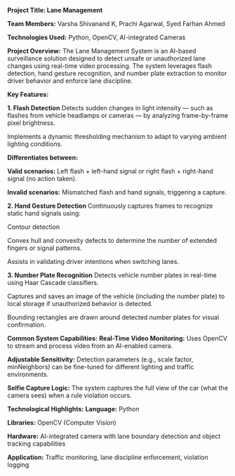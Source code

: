 **Project Title: Lane Management**

**Team Members:**  Varsha Shivanand K, Prachi Agarwal, Syed Farhan Ahmed

**Technologies Used:** Python, OpenCV, AI-integrated Cameras

**Project Overview:**
The Lane Management System is an AI-based surveillance solution designed to detect unsafe or unauthorized lane changes using real-time video processing. The system leverages flash detection, hand gesture recognition, and number plate extraction to monitor driver behavior and enforce lane discipline.

**Key Features:**

**1. Flash Detection**
Detects sudden changes in light intensity — such as flashes from vehicle headlamps or cameras — by analyzing frame-by-frame pixel brightness.

Implements a dynamic thresholding mechanism to adapt to varying ambient lighting conditions.

**Differentiates between:**

**Valid scenarios:** Left flash + left-hand signal or right flash + right-hand signal (no action taken).

**Invalid scenarios:** Mismatched flash and hand signals, triggering a capture.


**2. Hand Gesture Detection**
Continuously captures frames to recognize static hand signals using:

Contour detection

Convex hull and convexity defects to determine the number of extended fingers or signal patterns.

Assists in validating driver intentions when switching lanes.


**3. Number Plate Recognition**
Detects vehicle number plates in real-time using Haar Cascade classifiers.

Captures and saves an image of the vehicle (including the number plate) to local storage if unauthorized behavior is detected.

Bounding rectangles are drawn around detected number plates for visual confirmation.


**Common System Capabilities:**
**Real-Time Video Monitoring:** Uses OpenCV to stream and process video from an AI-enabled camera.

**Adjustable Sensitivity:** Detection parameters (e.g., scale factor, minNeighbors) can be fine-tuned for different lighting and traffic environments.

**Selfie Capture Logic:** The system captures the full view of the car (what the camera sees) when a rule violation occurs.

**Technological Highlights:**
**Language:** Python

**Libraries:** OpenCV (Computer Vision)

**Hardware:** AI-integrated camera with lane boundary detection and object tracking capabilities

**Application:** Traffic monitoring, lane discipline enforcement, violation logging

